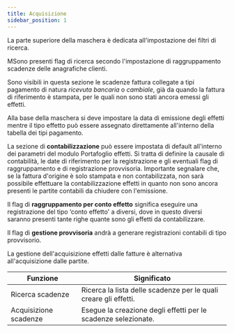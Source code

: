 ```yaml
---
title: Acquisizione
sidebar_position: 1
---
```


La parte superiore della maschera è dedicata all'impostazione dei filtri di ricerca. 

MSono presenti flag di ricerca secondo l'impostazione di raggruppamento scadenze delle anagrafiche clienti. 

Sono visibili in questa sezione le scadenze fattura collegate a tipi pagamento di natura *ricevuta bancaria* o *cambiale*, già da quando la fattura di riferimento è stampata, per le quali non sono stati ancora emessi gli effetti.

Alla base della maschera si deve impostare la data di emissione degli effetti mentre il tipo effetto può essere assegnato direttamente all'interno della tabella dei tipi pagamento.

La sezione di **contabilizzazione** può essere impostata di default all'interno dei parametri del modulo Portafoglio effetti. Si tratta di definire la causale di contabilità, le date di riferimento per la registrazione e gli eventuali flag di raggruppamento e di registrazione provvisoria. Importante segnalare che, se la fattura d'origine è solo stampata e non contabilizzata, non sarà possibile effettuare la contabilizzazione effetti in quanto non sono ancora presenti le partite contabili da chiudere con l'emissione.

Il flag di **raggruppamento per conto effetto** significa eseguire una registrazione del tipo ‘conto effetto' a diversi, dove in questo diversi saranno presenti tante righe quante sono gli effetti da contabilizzare.

Il flag di **gestione provvisoria** andrà a generare registrazioni contabili di tipo provvisorio.

La gestione dell'acquisizione effetti dalle fatture è alternativa all'acquisizione dalle partite.




| Funzione | Significato |
| --- | --- |
| Ricerca scadenze | Ricerca la lista delle scadenze per le quali creare gli effetti. |
| Acquisizione scadenze | Esegue la creazione degli effetti per le scadenze selezionate. |







